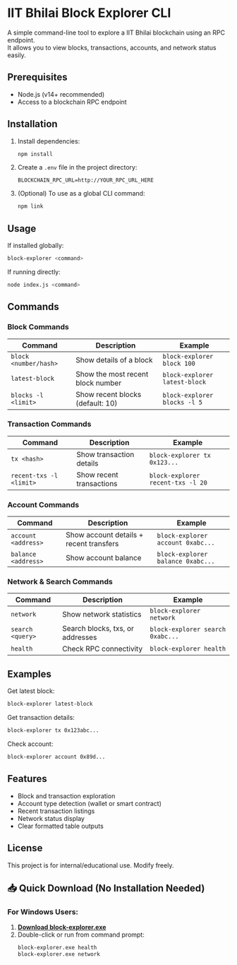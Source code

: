
# IIT Bhilai Block Explorer CLI

A simple command-line tool to explore a IIT Bhilai blockchain using an RPC endpoint.  
It allows you to view blocks, transactions, accounts, and network status easily.

## Prerequisites

- Node.js (v14+ recommended)
- Access to a blockchain RPC endpoint

## Installation

1. Install dependencies:
   ```bash
   npm install
   ```

2. Create a `.env` file in the project directory:
   ```env
   BLOCKCHAIN_RPC_URL=http://YOUR_RPC_URL_HERE
   ```

 

3. (Optional) To use as a global CLI command:
   ```bash
   npm link
   ```

## Usage

If installed globally:
```bash
block-explorer <command>
```

If running directly:
```bash
node index.js <command>
```

## Commands

### Block Commands

| Command | Description | Example |
|--------|-------------|---------|
| `block <number/hash>` | Show details of a block | `block-explorer block 100` |
| `latest-block` | Show the most recent block number | `block-explorer latest-block` |
| `blocks -l <limit>` | Show recent blocks (default: 10) | `block-explorer blocks -l 5` |

### Transaction Commands

| Command | Description | Example |
|--------|-------------|---------|
| `tx <hash>` | Show transaction details | `block-explorer tx 0x123...` |
| `recent-txs -l <limit>` | Show recent transactions | `block-explorer recent-txs -l 20` |

### Account Commands

| Command | Description | Example |
|--------|-------------|---------|
| `account <address>` | Show account details + recent transfers | `block-explorer account 0xabc...` |
| `balance <address>` | Show account balance | `block-explorer balance 0xabc...` |

### Network & Search Commands

| Command | Description | Example |
|--------|-------------|---------|
| `network` | Show network statistics | `block-explorer network` |
| `search <query>` | Search blocks, txs, or addresses | `block-explorer search 0xabc...` |
| `health` | Check RPC connectivity | `block-explorer health` |

## Examples

Get latest block:
```bash
block-explorer latest-block
```

Get transaction details:
```bash
block-explorer tx 0x123abc...
```

Check account:
```bash
block-explorer account 0x89d...
```

## Features

- Block and transaction exploration
- Account type detection (wallet or smart contract)
- Recent transaction listings
- Network status display
- Clear formatted table outputs

## License

This project is for internal/educational use. Modify freely.


## 📥 Quick Download (No Installation Needed)

### For Windows Users:
1. **[Download block-explorer.exe](dist/block-explorer.exe)**
2. Double-click or run from command prompt:
   ```cmd
   block-explorer.exe health
   block-explorer.exe network